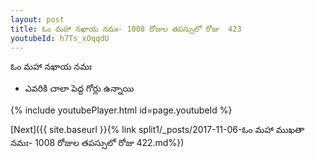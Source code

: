 ```yaml
---
layout: post
title: ఓం మహా నఖాయ నమః- 1008 రోజుల తపస్సులో రోజు  423
youtubeId: h7Ts_xOqqdU
---
```

 
 
 ఓం మహా నఖాయ నమః  
 
 - ఎవరికి చాలా పెద్ద గోర్లు ఉన్నాయి 
 
  
 
  
 
 
 
 
 
 


{% include youtubePlayer.html id=page.youtubeId %}
 
[Next]({{ site.baseurl }}{% link  split1/_posts/2017-11-06-ఓం మహా ముఖతా నమః- 1008 రోజుల తపస్సులో రోజు  422.md%})
 
